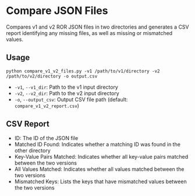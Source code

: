 # Compare JSON Files

Compares v1 and v2 ROR JSON files in two directories and generates a CSV report identifying any missing files, as well as missing or mismatched values.

## Usage

```
python compare_v1_v2_files.py -v1 /path/to/v1/directory -v2 /path/to/v2/directory -o output.csv
```

- `-v1`, `--v1_dir`: Path to the v1 input directory
- `-v2`, `--v2_dir`: Path to the v2 input directory
- `-o`, `--output_csv`: Output CSV file path (default: `compare_v1_v2_report.csv`)


## CSV Report
- ID: The ID of the JSON file
- Matched ID Found: Indicates whether a matching ID was found in the other directory
- Key-Value Pairs Matched: Indicates whether all key-value pairs matched between the two versions
- All Values Matched: Indicates whether all values matched between the two versions
- Mismatched Keys: Lists the keys that have mismatched values between the two versions
